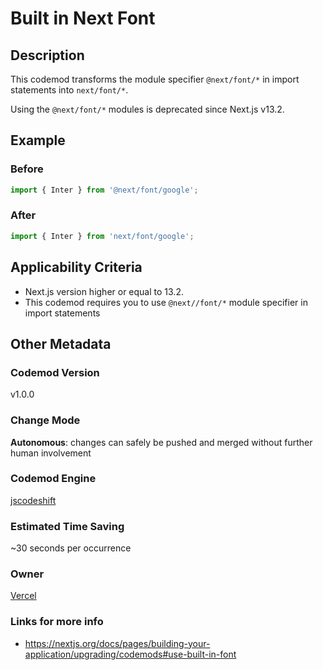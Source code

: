 # Built in Next Font

## Description

This codemod transforms the module specifier `@next/font/*` in import statements into `next/font/*`.

Using the `@next/font/*` modules is deprecated since Next.js v13.2.

## Example

### Before

```jsx
import { Inter } from '@next/font/google';
```

### After

```jsx
import { Inter } from 'next/font/google';
```

## Applicability Criteria

- Next.js version higher or equal to 13.2.
- This codemod requires you to use `@next//font/*` module specifier in import statements

## Other Metadata

### Codemod Version

v1.0.0

### Change Mode

**Autonomous**: changes can safely be pushed and merged without further human involvement

### **Codemod Engine**

[jscodeshift](https://github.com/facebook/jscodeshift)

### Estimated Time Saving

~30 seconds per occurrence

### Owner

[Vercel](https://github.com/vercel)

### Links for more info

- https://nextjs.org/docs/pages/building-your-application/upgrading/codemods#use-built-in-font
